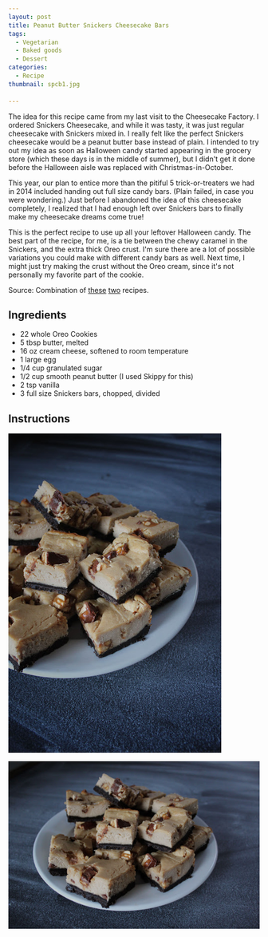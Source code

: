 ```yaml
---
layout: post
title: Peanut Butter Snickers Cheesecake Bars
tags:
  - Vegetarian
  - Baked goods
  - Dessert
categories:
  - Recipe
thumbnail: spcb1.jpg

---
```


The idea for this recipe came from my last visit to the Cheesecake Factory. I ordered Snickers Cheesecake, and while it was tasty, it was just regular cheesecake with Snickers mixed in. I really felt like the perfect Snickers cheesecake would be a peanut butter base instead of plain. I intended to try out my idea as soon as Halloween candy started appearing in the grocery store (which these days is in the middle of summer), but I didn't get it done before the Halloween aisle was replaced with Christmas-in-October.  

  

This year, our plan to entice more than the pitiful 5 trick-or-treaters we had in 2014 included handing out full size candy bars. (Plain failed, in case you were wondering.) Just before I abandoned the idea of this cheesecake completely, I realized that I had enough left over Snickers bars to finally make my cheesecake dreams come true!

  

This is the perfect recipe to use up all your leftover Halloween candy. The best part of the recipe, for me, is a tie between the chewy caramel in the Snickers, and the extra thick Oreo crust. I'm sure there are a lot of possible variations you could make with different candy bars as well. Next time, I might just try making the crust without the Oreo cream, since it's not personally my favorite part of the cookie.

  

  
  

  

Source: Combination of [these](http://sallysbakingaddiction.com/2013/04/28/snickers-cheesecake-bars/) [two](http://sallysbakingaddiction.com/2013/07/16/peanut-butter-cup-pretzel-cheesecake-bars/) recipes.

## Ingredients

- 22 whole Oreo Cookies
- 5 tbsp butter, melted
- 16 oz cream cheese, softened to room temperature
- 1 large egg
- 1/4 cup granulated sugar
- 1/2 cup smooth peanut butter (I used Skippy for this)
- 2 tsp vanilla
- 3 full size Snickers bars, chopped, divided

## Instructions







![Image of Peanut Butter Snickers Cheesecake Bars.](/upload/spcb2.jpg)

![Image of Peanut Butter Snickers Cheesecake Bars.](/upload/spcb3.jpg)